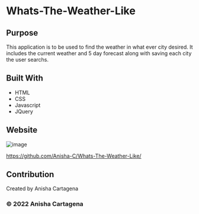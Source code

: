 # Whats-The-Weather-Like

## Purpose
This application is to be used to find the weather in what ever city desired. It includes the current weather and 5 day forecast along with saving each city the user searchs. 

## Built With
* HTML
* CSS
* Javascript
* JQuery

## Website

![image](https://user-images.githubusercontent.com/99618409/177191576-9066681e-d45f-48b1-9da9-c301b5be2318.png)


https://github.com/Anisha-C/Whats-The-Weather-Like/

## Contribution
Created by Anisha Cartagena

### © 2022 Anisha Cartagena
